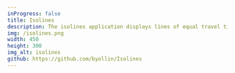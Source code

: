 ```yaml
---
inProgress: false
title: Isolines
description: The isolines application displays lines of equal travel time (isochrones) from anywhere in the world. This application was built in R/Shiny and was an honorable mention in Posit's 2019 Shiny Application Contest. The underlying data was fetched from the HERE Isoline Routing API.
img: /isolines.png
width: 450
height: 300
img_alt: isolines
github: https://github.com/byollin/Isolines
---
```

